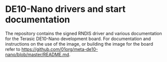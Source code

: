 # DE10-Nano drivers and start documentation

The repository contains the signed RNDIS driver and various documentation for the Terasic DE10-Nano development board.  For documentation and instructions on the use of the image, or building the image for the board refer to https://github.com/01org/meta-de10-nano/blob/master/README.md.
